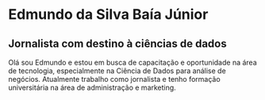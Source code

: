 # Edmundo da Silva Baía Júnior
## Jornalista com destino à ciências de dados
Olá sou Edmundo e estou em busca de capacitação e oportunidade na área de tecnologia, especialmente na Ciência de Dados para análise de negócios. Atualmente trabalho como jornalista e tenho formação universitária na área de administração e marketing.
